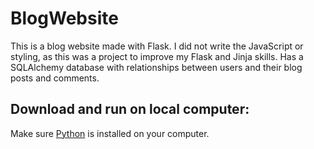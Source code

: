 # BlogWebsite

This is a blog website made with Flask. 
I did not write the JavaScript or styling, as this was a project to improve my Flask and Jinja skills.
Has a SQLAlchemy database with relationships between users and their blog posts and comments.

## Download and run on local computer: 
Make sure [Python](https://www.python.org/) is installed on your computer.
